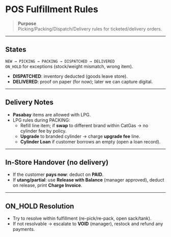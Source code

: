 # POS Fulfillment Rules

> **Purpose**  
> Picking/Packing/Dispatch/Delivery rules for ticketed/delivery orders.

---

## States

`NEW → PICKING → PACKING → DISPATCHED → DELIVERED`  
`ON_HOLD` for exceptions (stock/weight mismatch, wrong item).

- **DISPATCHED**: inventory deducted (goods leave store).
- **DELIVERED**: proof on paper (for now); later we can capture digital.

---

## Delivery Notes

- **Pasabay** items are allowed with LPG.
- LPG rules during PACKING:
  - Refill line item; if **swap** to different brand within CatGas → no cylinder fee by policy.
  - **Upgrade** to branded cylinder → charge **upgrade fee** line.
  - **Cylinder Loan** if customer borrows an empty (open a loan record).

---

## In-Store Handover (no delivery)

- If the customer **pays now**: deduct on **PAID**.
- If **utang/partial**: use **Release with Balance** (manager approved), deduct on release, print **Charge Invoice**.

---

## ON_HOLD Resolution

- Try to resolve within fulfillment (re-pick/re-pack, open sack/tank).
- If not resolvable → escalate to **VOID** (manager), restock and refund any payments.
